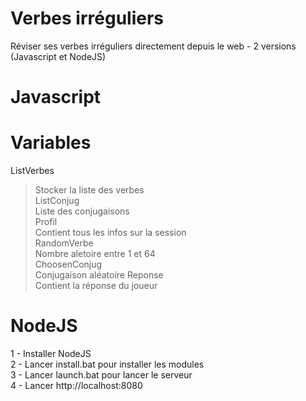# Verbes irréguliers
Réviser ses verbes irréguliers directement depuis le web - 2 versions (Javascript et NodeJS)

# Javascript
# Variables
ListVerbes  
> Stocker la liste des verbes  
ListConjug  
> Liste des conjugaisons  
Profil  
> Contient tous les infos sur la session  
RandomVerbe  
> Nombre aletoire entre 1 et 64  
ChoosenConjug  
> Conjugaison aléatoire
Reponse  
> Contient la réponse du joueur

# NodeJS
1 - Installer NodeJS  
2 - Lancer install.bat pour installer les modules  
3 - Lancer launch.bat pour lancer le serveur  
4 - Lancer http://localhost:8080  

